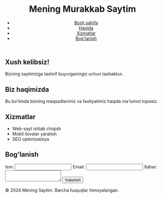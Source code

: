 <!DOCTYPE html>
<html lang="uz">
<head>
    <meta charset="UTF-8">
    <meta name="viewport" content="width=device-width, initial-scale=1.0">
    <title>Murakkab Sayt</title>
    <link rel="stylesheet" href="style.css">
</head>
<body>
    <header>
        <h1>Mening Murakkab Saytim</h1>
        <nav>
            <ul>
                <li><a href="#home">Bosh sahifa</a></li>
                <li><a href="#about">Haqida</a></li>
                <li><a href="#services">Xizmatlar</a></li>
                <li><a href="#contact">Bog'lanish</a></li>
            </ul>
        </nav>
    </header>
    <section id="home">
        <h2>Xush kelibsiz!</h2>
        <p>Bizning saytimizga tashrif buyurganingiz uchun tashakkur.</p>
    </section>
    <section id="about">
        <h2>Biz haqimizda</h2>
        <p>Bu bo'limda bizning maqsadlarimiz va faoliyatimiz haqida ma'lumot topasiz.</p>
    </section>
    <section id="services">
        <h2>Xizmatlar</h2>
        <ul>
            <li>Web-sayt ishlab chiqish</li>
            <li>Mobil ilovalar yaratish</li>
            <li>SEO optimizatsiya</li>
        </ul>
    </section>
    <section id="contact">
        <h2>Bog'lanish</h2>
        <form id="contactForm">
            <label for="name">Ism:</label>
            <input type="text" id="name" name="name" required>
            <label for="email">Email:</label>
            <input type="email" id="email" name="email" required>
            <label for="message">Xabar:</label>
            <textarea id="message" name="message" required></textarea>
            <button type="submit">Yuborish</button>
        </form>
    </section>
    <footer>
        <p>&copy; 2024 Mening Saytim. Barcha huquqlar himoyalangan.</p>
    </footer>
    <script src="script.js"></script>
</body>
</html>
